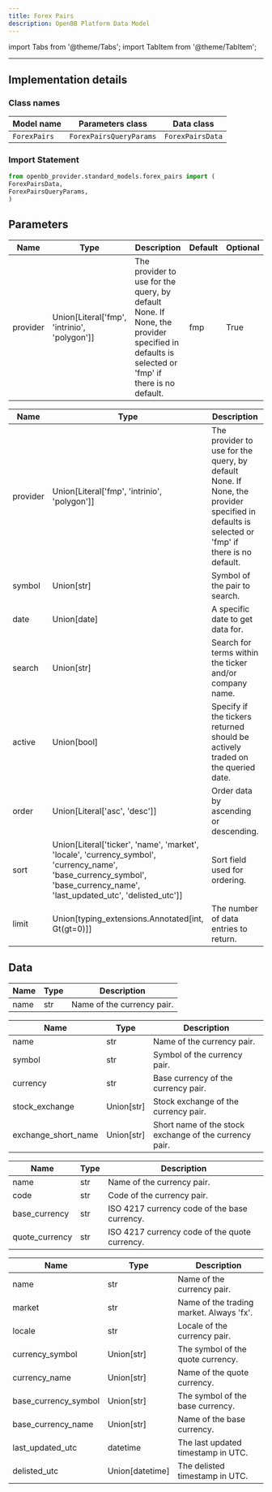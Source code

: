 ```yaml
---
title: Forex Pairs
description: OpenBB Platform Data Model
---
```



import Tabs from '@theme/Tabs';
import TabItem from '@theme/TabItem';


---

## Implementation details

### Class names

| Model name | Parameters class | Data class |
| ---------- | ---------------- | ---------- |
| `ForexPairs` | `ForexPairsQueryParams` | `ForexPairsData` |

### Import Statement

```python
from openbb_provider.standard_models.forex_pairs import (
ForexPairsData,
ForexPairsQueryParams,
)
```

## Parameters

<Tabs>
<TabItem value="standard" label="Standard">

| Name | Type | Description | Default | Optional |
| ---- | ---- | ----------- | ------- | -------- |
| provider | Union[Literal['fmp', 'intrinio', 'polygon']] | The provider to use for the query, by default None. If None, the provider specified in defaults is selected or 'fmp' if there is no default. | fmp | True |
</TabItem>

<TabItem value='polygon' label='polygon'>

| Name | Type | Description | Default | Optional |
| ---- | ---- | ----------- | ------- | -------- |
| provider | Union[Literal['fmp', 'intrinio', 'polygon']] | The provider to use for the query, by default None. If None, the provider specified in defaults is selected or 'fmp' if there is no default. | fmp | True |
| symbol | Union[str] | Symbol of the pair to search. | None | True |
| date | Union[date] | A specific date to get data for. | 2023-10-11 | True |
| search | Union[str] | Search for terms within the ticker and/or company name. |  | True |
| active | Union[bool] | Specify if the tickers returned should be actively traded on the queried date. | True | True |
| order | Union[Literal['asc', 'desc']] | Order data by ascending or descending. | asc | True |
| sort | Union[Literal['ticker', 'name', 'market', 'locale', 'currency_symbol', 'currency_name', 'base_currency_symbol', 'base_currency_name', 'last_updated_utc', 'delisted_utc']] | Sort field used for ordering. |  | True |
| limit | Union[typing_extensions.Annotated[int, Gt(gt=0)]] | The number of data entries to return. | 1000 | True |
</TabItem>

</Tabs>

## Data

<Tabs>
<TabItem value="standard" label="Standard">

| Name | Type | Description |
| ---- | ---- | ----------- |
| name | str | Name of the currency pair. |
</TabItem>

<TabItem value='fmp' label='fmp'>

| Name | Type | Description |
| ---- | ---- | ----------- |
| name | str | Name of the currency pair. |
| symbol | str | Symbol of the currency pair. |
| currency | str | Base currency of the currency pair. |
| stock_exchange | Union[str] | Stock exchange of the currency pair. |
| exchange_short_name | Union[str] | Short name of the stock exchange of the currency pair. |
</TabItem>

<TabItem value='intrinio' label='intrinio'>

| Name | Type | Description |
| ---- | ---- | ----------- |
| name | str | Name of the currency pair. |
| code | str | Code of the currency pair. |
| base_currency | str | ISO 4217 currency code of the base currency. |
| quote_currency | str | ISO 4217 currency code of the quote currency. |
</TabItem>

<TabItem value='polygon' label='polygon'>

| Name | Type | Description |
| ---- | ---- | ----------- |
| name | str | Name of the currency pair. |
| market | str | Name of the trading market. Always 'fx'. |
| locale | str | Locale of the currency pair. |
| currency_symbol | Union[str] | The symbol of the quote currency. |
| currency_name | Union[str] | Name of the quote currency. |
| base_currency_symbol | Union[str] | The symbol of the base currency. |
| base_currency_name | Union[str] | Name of the base currency. |
| last_updated_utc | datetime | The last updated timestamp in UTC. |
| delisted_utc | Union[datetime] | The delisted timestamp in UTC. |
</TabItem>

</Tabs>


